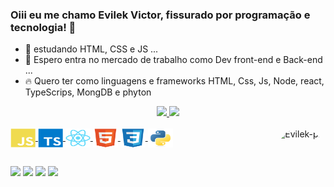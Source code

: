 ### Oiii eu me chamo Evilek Victor, fissurado por programação e tecnologia! 👋
- 🌱 estudando HTML, CSS e JS ...
- 👯 Espero entra no mercado de trabalho como Dev front-end e Back-end ...
- 🔥 Quero ter como linguagens e frameworks HTML, Css, Js, Node, react, TypeScrips, MongDB e phyton
<div align="center">
  <a href="https://github.com/EvilekDev">
  <img height="180em" src="https://github-readme-stats.vercel.app/api?username=EvilekDev&show_icons=true&theme=synthwave&include_all_commits=true&count_private=true"/>
  <img height="180em" src="https://github-readme-stats.vercel.app/api/top-langs/?username=EvilekDev&layout=compact&langs_count=7&theme=synthwave"/>
</div>
  <div style="display: inline_block"><br>
  <img align="center" alt="Evilek-Js" height="30" width="40" src="https://raw.githubusercontent.com/devicons/devicon/master/icons/javascript/javascript-plain.svg">
  <img align="center" alt="Evilek-Ts" height="30" width="40" src="https://raw.githubusercontent.com/devicons/devicon/master/icons/typescript/typescript-plain.svg">
  <img align="center" alt="Evilek-React" height="30" width="40" src="https://raw.githubusercontent.com/devicons/devicon/master/icons/react/react-original.svg">
  <img align="center" alt="Evilek-HTML" height="30" width="40" src="https://raw.githubusercontent.com/devicons/devicon/master/icons/html5/html5-original.svg">
  <img align="center" alt="Evilek-CSS" height="30" width="40" src="https://raw.githubusercontent.com/devicons/devicon/master/icons/css3/css3-original.svg">
  <img align="center" alt="Evilek-Python" height="30" width="40" src="https://raw.githubusercontent.com/devicons/devicon/master/icons/python/python-original.svg">
  <img align="right" alt="Evilek-pic" height="150" style="border-radius:50px;" 
  src="https://i.picasion.com/pic91/f5a2f8948a38bf8fb0b41ae301ee8175.gif">
</div>
  
  ##
  
  <div> 
  <a href="https://instagram.com/" target="_blank"><img src="https://img.shields.io/badge/-Instagram-%23E4405F?style=for-the-badge&logo=instagram&logoColor=white" target="_blank"></a>
 <a href="https://discord.gg/Evilek Victor#7820" target="_blank"><img src="https://img.shields.io/badge/Discord-7289DA?style=for-the-badge&logo=discord&logoColor=white" target="_blank"></a> 
  <a href = "mailto:evilek.dev@gmail.com"><img src="https://img.shields.io/badge/-Gmail-%23333?style=for-the-badge&logo=gmail&logoColor=white" target="_blank"></a>
  <a href="https://www.linkedin.com/in/" target="_blank"><img src="https://img.shields.io/badge/-LinkedIn-%230077B5?style=for-the-badge&logo=linkedin&logoColor=white" target="_blank"></a> 
    
</div>
